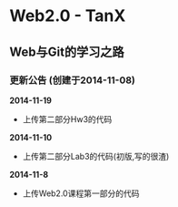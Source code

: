 Web2.0  -  TanX
===============
Web与Git的学习之路
------------------------------------------
### 更新公告 (创建于2014-11-08)
<b>2014-11-19</b><br />
* 上传第二部分Hw3的代码

<b>2014-11-10</b><br />
* 上传第二部分Lab3的代码(初版,写的很渣)

<b>2014-11-8</b><br />
* 上传Web2.0课程第一部分的代码
